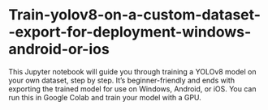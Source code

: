 # Train-yolov8-on-a-custom-dataset--export-for-deployment-windows-android-or-ios
This Jupyter notebook will guide you through training a YOLOv8 model on your own dataset, step by step. It’s beginner-friendly and ends with exporting the trained model for use on Windows, Android, or iOS. You can run this in Google Colab and train your model with a GPU.

